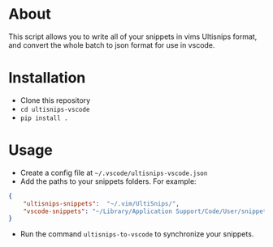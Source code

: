 # About

This script allows you to write all of your snippets in vims 
Ultisnips format, and convert the whole batch to json format 
for use in vscode.

# Installation

- Clone this repository
- `cd ultisnips-vscode`
- `pip install .`

# Usage

- Create a config file at `~/.vscode/ultisnips-vscode.json`
- Add the paths to your snippets folders. For example:

``` json
{
    "ultisnips-snippets":  "~/.vim/UltiSnips/",
    "vscode-snippets": "~/Library/Application Support/Code/User/snippets/"
}
```

- Run the command `ultisnips-to-vscode` to synchronize your snippets.

